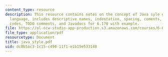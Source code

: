 ```yaml
---
content_type: resource
description: This resource contains notes on the concept of Java syle guide in Java
  language, includes descriptive names, indentation, spacing, coments, commenting
  codes, TODO comments, and Javadocs for 6.170 with example.
file: https://ol-ocw-studio-app-production.s3.amazonaws.com/courses/6-092-java-preparation-for-6-170-january-iap-2006/dc0b5ac31c15c49011f1e1b15e533140_java_style.pdf
file_type: application/pdf
resourcetype: Document
title: java_style.pdf
uid: dc0b5ac3-1c15-c490-11f1-e1b15e533140
---
```

